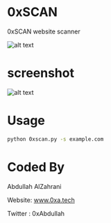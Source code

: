 # 0xSCAN
 0xSCAN website scanner
 
 ![alt text](https://giphy.com/embed/YQitE4YNQNahy)

# screenshot

![alt text](https://github.com/0xAbdullah/0xSCAN/blob/master/Screenshot.gif)

# Usage
```bash
python 0xscan.py -s example.com

```
# Coded By
Abdullah AlZahrani

Website: www.0xa.tech

Twitter : 0xAbdullah
